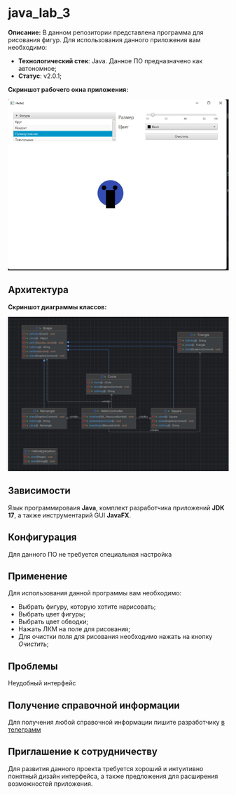 # java_lab_3
**Описание:** В данном репозитории представлена программа для рисования фигур.
Для использования данного приложения вам необходимо:
* **Технологический стек**: Java. Данное ПО предназначено как автономное;
* **Статус**: v2.0.1;

**Скриншот рабочего окна приложения:**

![**Скриншот рабочего окна приложения:**](pictures/window.jpg)
## Архитектура
**Скриншот диаграммы классов:**

![**Скриншот диаграммы классов:**](pictures/classDiagramm.jpg)
## Зависимости
Язык программироваия **Java**, комплект разработчика приложений **JDK 17**, а также инструментарий GUI **JavaFX**.
## Конфигурация
Для данного ПО не требуется специальная настройка
## Применение
Для использования данной программы вам необходимо:
* Выбрать фигуру, которую хотите нарисовать;
* Выбрать цвет фигуры;
* Выбрать цвет обводки;
* Нажать ЛКМ на поле для рисования;
* Для очистки поля для рисования необходимо нажать на кнопку *Очистить*;
## Проблемы
Неудобный интерфейс
## Получение справочной информации
Для получения любой справочной информации пишите разработчику [в телеграмм](https://t.me/pigasias)
## Приглашение к сотрудничеству
Для развития данного проекта требуется хороший и интуитивно понятный дизайн интерфейса, а также предложения для расширения возможностей приложения.
 
